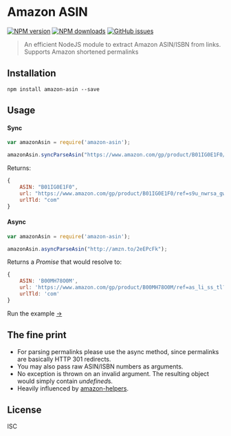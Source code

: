 # Amazon ASIN

[![NPM version](https://img.shields.io/npm/v/amazon-asin.svg?style=flat)](https://npmjs.org/package/amazon-asin) [![NPM downloads](https://img.shields.io/npm/dm/amazon-asin.svg?style=flat)](https://npmjs.org/package/amazon-asin) [![GitHub issues](https://img.shields.io/github/issues/vaiden/amazon-asin.svg)](https://github.com/vaiden/amazon-asin/issues)

> An efficient NodeJS module to extract Amazon ASIN/ISBN from links. Supports Amazon shortened permalinks

## Installation

```
npm install amazon-asin --save
```
## Usage

#### Sync
```js
var amazonAsin = require('amazon-asin');

amazonAsin.syncParseAsin("https://www.amazon.com/gp/product/B01IG0E1F0/ref=s9u_nwrsa_gw_i3?ie=UTF8&fpl=fresh&pd_rd_i=B01IG0E1F0&pd_rd_r=HX877ZSJ45VZ39AN59A1&pd_rd_w=6aVbp&pd_rd_wg=Yyiuk&pf_rd_m=ATVPDKIKX0DER&pf_rd_s=&pf_rd_r=K1JQVYXFAG8F4WKVT3N0&pf_rd_t=36701&pf_rd_p=b15e70a0-40cd-4167-b336-ff44ea910cf2&pf_rd_i=desktop");
```
Returns:
```javascript
{
    ASIN: "B01IG0E1F0",
    url: "https://www.amazon.com/gp/product/B01IG0E1F0/ref=s9u_nwrsa_gw_i3?ie=UTF8&fpl=fresh&pd_rd_i=B01IG0E1F0&pd_rd_r=HX877ZSJ45VZ39AN59A1&pd_rd_w=6aVbp&pd_rd_wg=Yyiuk&pf_rd_m=ATVPDKIKX0DER&pf_rd_s=&pf_rd_r=K1JQVYXFAG8F4WKVT3N0&pf_rd_t=36701&pf_rd_p=b15e70a0-40cd-4167-b336-ff44ea910cf2&pf_rd_i=desktop",
    urlTld: "com"
}
```

#### Async
```js
var amazonAsin = require('amazon-asin');

amazonAsin.asyncParseAsin("http://amzn.to/2eEPcFk");
```
Returns a *Promise* that would resolve to:
```javascript
{
    ASIN: 'B00MH78O0M',
    url: 'https://www.amazon.com/gp/product/B00MH78O0M/ref=as_li_ss_tl?ie=UTF8&fpl=fresh&pd_rd_i=B00MH78O0M&pd_rd_r=Q6AGR9A4A9THVY19VQ00&pd_rd_w=BQhKK&pd_rd_wg=GythE&pf_rd_m=ATVPDKIKX0DER&pf_rd_s=&pf_rd_r=W4JDGRRE10YC5P1762MT&pf_rd_t=36701&pf_rd_p=e8de777f-727a-4395-809e-49e84c65e636&pf_rd_i=desktop&linkCode=sl1&tag=kaching05-20&linkId=fb58756aff4e5b2fc514af0b120bbc52',
    urlTld: 'com'
}
```

Run the example [->](https://runkit.com/embed/t5e0u7wq98gi)

## The fine print

* For parsing permalinks please use the async method, since permalinks are basically HTTP 301 redirects.
* You may also pass raw ASIN/ISBN numbers as arguments.
* No exception is thrown on an invalid argument. The resulting object would simply contain *undefined*s.
* Heavily influenced by [amazon-helpers](https://www.npmjs.com/package/amazon-helpers).

## License

ISC